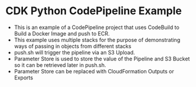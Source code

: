 # CDK Python CodePipeline Example

- This is an example of a CodePipeline project that uses CodeBuild to Build a Docker Image and push to ECR.
- This example uses multiple stacks for the purpose of demonstrating ways of passing in objects from different stacks
- push.sh will trigger the pipeline via an S3 Upload.
- Parameter Store is used to store the value of the Pipeline and S3 Bucket so it can be retrieved later in push.sh.
- Parameter Store can be replaced with CloudFormation Outputs or Exports
